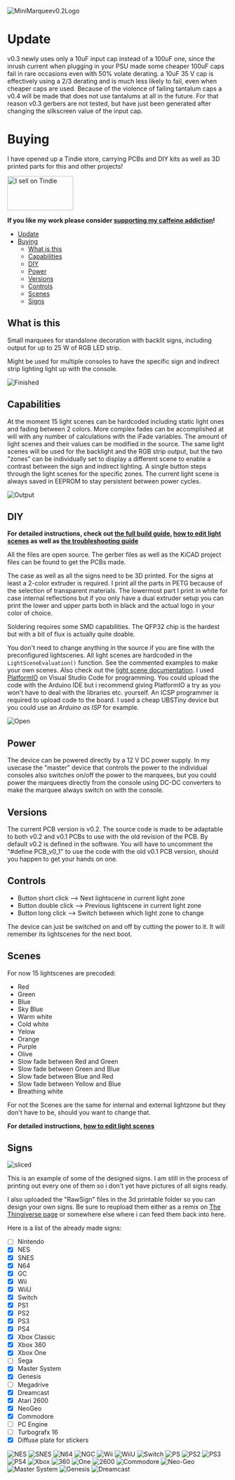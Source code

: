 ![MiniMarqueev0.2Logo](/images/Logo.png)

# Update

v0.3 newly uses only a 10uF input cap instead of a 100uF one, since the inrush current when plugging in your PSU made some cheaper 100uF caps fail in rare occasions even with 50% volate derating. a 10uF 35 V cap is effectively using a 2/3 derating and is much less likely to fail, even when cheaper caps are used. Because of the violence of failing tantalum caps a v0.4 will be made that does not use tantalums at all in the future. For that reason v0.3 gerbers are not tested, but have just been generated after changing the silkscreen value of the input cap.

# Buying

I have opened up a Tindie store, carrying PCBs and DIY kits as well as 3D printed parts for this and other projects!

<a href="https://www.tindie.com/stores/binary-6/?ref=offsite_badges&utm_source=sellers_Chrismettal&utm_medium=badges&utm_campaign=badge_medium"><img src="https://d2ss6ovg47m0r5.cloudfront.net/badges/tindie-mediums.png" alt="I sell on Tindie" width="150" height="78"></a>

**If you like my work please consider [supporting my caffeine addiction](https://github.com/Chrismettal#donations)!**

- [Update](#update)
- [Buying](#buying)
  - [What is this](#what-is-this)
  - [Capabilities](#capabilities)
  - [DIY](#diy)
  - [Power](#power)
  - [Versions](#versions)
  - [Controls](#controls)
  - [Scenes](#scenes)
  - [Signs](#signs)

## What is this

Small marquees for standalone decoration with backlit signs, including output for up to 25 W of RGB LED strip.

Might be used for multiple consoles to have the specific sign and indirect strip lighting light up with the console.

![Finished](/images/Finished.gif)

## Capabilities

At the moment 15 light scenes can be hardcoded including static light ones and fading between 2 colors. More complex fades can be accomplished at will with any number of calculations with the iFade variables. The amount of light scenes and their values can be modified in the source. The same light scenes will be used for the backlight and the RGB strip output, but the two "zones" can be individually set to display a different scene to enable a contrast between the sign and indirect lighting. A single button steps through the light scenes for the specific zones. The current light scene is always saved in EEPROM to stay persistent between power cycles.

![Output](/images/Output.jpg)


## DIY

**For detailed instructions, check out [the full build guide](/doc/Build_Guide.md), [how to edit light scenes](/doc/Edit_Light_Scenes.md) as well as [the troubleshooting guide](doc/Troubleshooting.md)**

All the files are open source. The gerber files as well as the KiCAD project files can be found to get the PCBs made.

The case as well as all the signs need to be 3D printed. For the signs at least a 2-color extruder is required. I print all the parts in PETG because of the selection of transparent materials. The lowermost part I print in white for case internal reflections but if you only have a dual extruder setup you can print the lower and upper parts both in black and the actual logo in your color of choice.

Soldering requires some SMD capabilities. The QFP32 chip is the hardest but with a bit of flux is actually quite doable.

You don't need to change anything in the source if you are fine with the preconfigured lightscenes.
All light scenes are hardcoded in the `LightSceneEvaluation()` function. See the commented examples to make your own scenes. Also check out the [light scene documentation](/doc/Edit_Light_Scenes.md).
I used [PlatformIO](https://platformio.org/) on Visual Studio Code for programming. You could upload the code with the Arduino IDE but i recommend giving PlatformIO a try as you won't have to deal with the libraries etc. yourself.
An ICSP programmer is required to upload code to the board. I used a cheap UBSTiny device but you could use an *Arduino as ISP* for example.

![Open](/images/Open.jpg)


## Power

The device can be powered directly by a 12 V DC power supply. In my usecase the "master" device that controls the power to the individual consoles also switches on/off the power to the marquees, but you could power the marquees directly from the console using DC-DC converters to make the marquee always switch on with the console. 


## Versions

The current PCB version is v0.2.
The source code is made to be adaptable to both v0.2 and v0.1 PCBs to use with the old revision of the PCB. By default v0.2 is defined in the software. You will have to uncomment the "#define PCB_v0_1" to use the code with the old v0.1 PCB version, should you happen to get your hands on one.


## Controls

- Button short click    --> Next lightscene in current light zone
- Button double click   --> Previous lightscene in current light zone
- Button long click     --> Switch between which light zone to change

The device can just be switched on and off by cutting the power to it. It will remember its lightscenes for the next boot.


## Scenes

For now 15 lightscenes are precoded:

- Red
- Green
- Blue
- Sky Blue
- Warm white
- Cold white
- Yelow
- Orange
- Purple
- Olive
- Slow fade between Red and Green
- Slow fade between Green and Blue
- Slow fade between Blue and Red
- Slow fade between Yellow and Blue
- Breathing white

For not the Scenes are the same for internal and external lightzone but they don't have to be, should you want to change that.

**For detailed instructions, [how to edit light scenes](/doc/Edit_Light_Scenes.md)**


## Signs

![sliced](/images/sliced.png)

This is an example of some of the designed signs. I am still in the process of printing out every one of them so i don't yet have pictures of all signs ready.

I also uploaded the "RawSign" files in the 3d printable folder so you can design your own signs. Be sure to reupload them either as a remix on [The Thingiverse page](https://www.thingiverse.com/thing:3683055) or somewhere else where i can feed them back into here.

Here is a list of the already made signs:

- [ ]  Nintendo
- [x]  NES
- [x]  SNES
- [x]  N64
- [x]  GC
- [x]  Wii
- [x]  WiiU
- [x]  Switch
- [x]  PS1
- [x]  PS2
- [x]  PS3
- [x]  PS4
- [x]  Xbox Classic
- [x]  Xbox 360
- [x]  Xbox One
- [ ]  Sega
- [x]  Master System
- [x]  Genesis
- [ ]  Megadrive
- [x]  Dreamcast
- [x]  Atari 2600
- [x]  NeoGeo
- [x]  Commodore
- [ ]  PC Engine
- [ ]  Turbografx 16
- [x]  Diffuse plate for stickers

![NES](/images/signs/NES.jpg)
![SNES](/images/signs/SNES.jpg)
![N64](/images/signs/N64.jpg)
![NGC](/images/signs/NGC.jpg)
![Wii](/images/signs/Wii.jpg)
![WiiU](/images/signs/WiiU.jpg)
![Switch](/images/signs/Switch.jpg)
![PS](/images/signs/PS.jpg)
![PS2](/images/signs/PS2.jpg)
![PS3](/images/signs/PS3.jpg)
![PS4](/images/signs/PS4.jpg)
![Xbox](/images/signs/Xbox.jpg)
![360](/images/signs/Xbox360.jpg)
![One](/images/signs/XboxOne.jpg)
![2600](/images/signs/Atari2600.jpg)
![Commodore](/images/signs/Commodore.jpg)
![Neo-Geo](/images/signs/Neo-Geo.jpg)
![Master System](/images/signs/SegaMasterSystem.jpg)
![Genesis](/images/signs/Genesis.jpg)
![Dreamcast](/images/signs/Dreamcast.jpg)

